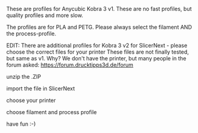 These are profiles for Anycubic Kobra 3 v1. These are no fast profiles, but quality profiles and more slow.

The profiles are for PLA and PETG. Please always select the filament AND the process-profile.

EDIT: There are additional profiles for Kobra 3 v2 for SlicerNext - please choose the correct files for your printer
These files are not finally tested, but same as v1. Why? We don't have the printer, but many people in the forum asked: https://forum.drucktipps3d.de/forum

unzip the .ZIP

import the file in SlicerNext

choose your printer

choose filament and process profile

have fun :-)
